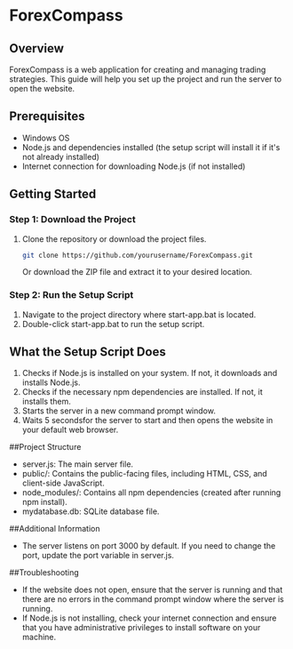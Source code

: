 # ForexCompass

## Overview
ForexCompass is a web application for creating and managing trading strategies. This guide will help you set up the project and run the server to open the website.

## Prerequisites
- Windows OS
- Node.js and dependencies installed (the setup script will install it if it's not already installed)
- Internet connection for downloading Node.js (if not installed)

## Getting Started

### Step 1: Download the Project
1. Clone the repository or download the project files.
   ```sh
   git clone https://github.com/yourusername/ForexCompass.git
   ```
   
   Or download the ZIP file and extract it to your desired location.
 
### Step 2: Run the Setup Script
1. Navigate to the project directory where start-app.bat is located.
2. Double-click start-app.bat to run the setup script.

## What the Setup Script Does
1. Checks if Node.js is installed on your system. If not, it downloads and installs Node.js.
2. Checks if the necessary npm dependencies are installed. If not, it installs them.
3. Starts the server in a new command prompt window.
4. Waits 5 secondsfor the server to start and then opens the website in your default web browser.

##Project Structure
- server.js: The main server file.
- public/: Contains the public-facing files, including HTML, CSS, and client-side JavaScript.
- node_modules/: Contains all npm dependencies (created after running npm install).
- mydatabase.db: SQLite database file.

##Additional Information
- The server listens on port 3000 by default. If you need to change the port, update the port variable in server.js.

##Troubleshooting
- If the website does not open, ensure that the server is running and that there are no errors in the command prompt window where the server is running.
- If Node.js is not installing, check your internet connection and ensure that you have administrative privileges to install software on your machine.